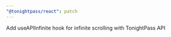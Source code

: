 ```yaml
---
"@tonightpass/react": patch
---
```


Add useAPIInfinite hook for infinite scrolling with TonightPass API
